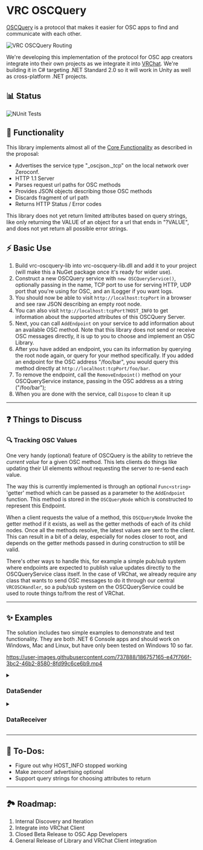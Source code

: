 # VRC OSCQuery

[OSCQuery](https://github.com/Vidvox/OSCQueryProposal) is a protocol that makes it easier for OSC apps to find and communicate with each other.

![VRC OSCQuery Routing](https://user-images.githubusercontent.com/737888/186757739-9ceb0334-f512-414b-8c5d-2aaec6d7d451.png)

We're developing this implementation of the protocol for OSC app creators integrate into their own projects as we integrate it into [VRChat](https://vrchat.com).
We're building it in C# targeting .NET Standard 2.0 so it will work in Unity as well as cross-platform .NET projects.

## 📊 Status

![NUnit Tests](https://img.shields.io/endpoint?url=https://gist.githubusercontent.com/vrchat-developer/4c1497eb43ee225c377c964b2e447a89/raw/test.json)

## 🔨 Functionality

This library implements almost all of the [Core Functionality](https://github.com/Vidvox/OSCQueryProposal#core-functionality) as described in the proposal:
* Advertises the service type "_oscjson._tcp" on the local network over Zeroconf.
* HTTP 1.1 Server
* Parses request url paths for OSC methods
* Provides JSON objects describing those OSC methods
* Discards fragment of url path
* Returns HTTP Status / Error codes

This library does not yet return limited attributes based on query strings, like only returning the VALUE of an object for a url that ends in "?VALUE", and does not yet return all possible error strings.

## ⚡️ Basic Use

1. Build vrc-oscquery-lib into vrc-oscquery-lib.dll and add it to your project (will make this a NuGet package once it's ready for wider use).
2. Construct a new OSCQuery service with `new OSCQueryService()`, optionally passing in the name, TCP port to use for serving HTTP, UDP port that you're using for OSC, and an ILogger if you want logs.
3. You should now be able to visit `http://localhost:tcpPort` in a browser and see raw JSON describing an empty root node.
4. You can also visit `http://localhost:tcpPort?HOST_INFO` to get information about the supported attributes of this OSCQuery Server.
5. Next, you can call `AddEndpoint` on your service to add information about an available OSC method. Note that this library does not send or receive OSC messages directly, it is up to you to choose and implement an OSC Library.
6. After you have added an endpoint, you can its information by querying the root node again, or query for your method specifically. If you added an endpoint for the OSC address "/foo/bar", you would query this method directly at `http://localhost:tcpPort/foo/bar`.
7. To remove the endpoint, call the `RemoveEndpoint()` method on your OSCQueryService instance, passing in the OSC address as a string ("/foo/bar");
8. When you are done with the service, call `Dispose` to clean it up

---

## ❓ Things to Discuss

### 🔍 Tracking OSC Values

One very handy (optional) feature of OSCQuery is the ability to retrieve the _current value_ for a given OSC method. This lets clients do things like updating their UI elements without requesting the server to re-send each value.

The way this is currently implemented is through an optional `Func<string>` 'getter' method which can be passed as a parameter to the `AddEndpoint` function. This method is stored in the `OSCQueryNode` which is constructed to represent this Endpoint. 

When a client requests the value of a method, this `OSCQueryNode` Invoke the getter method if it exists, as well as the getter methods of each of its child nodes. Once all the methods resolve, the latest values are sent to the client. This can result in a bit of a delay, especially for nodes closer to root, and depends on the getter methods passed in during construction to still be valid.

There's other ways to handle this, for example a simple pub/sub system where endpoints are expected to publish value updates directly to the OSCQueryService class itself. In the case of VRChat, we already require any class that wants to send OSC messages to do it through our central `VRCOSCHandler`, so a pub/sub system on the OSCQueryService could be used to route things to/from the rest of VRChat. 

---

## ✨ Examples

The solution includes two simple examples to demonstrate and test functionality. They are both .NET 6 Console apps and should work on Windows, Mac and Linux, but have only been tested on Windows 10 so far.

https://user-images.githubusercontent.com/737888/186757165-e47f766f-3bc2-46b2-8580-8fd99c6ce6b9.mp4


<details>
<summary>
  
### DataSender

</summary>
  
This program will advertise itself as an OSCQuery and OSC Service and provide 10 randomly-named int parameters with random values to test the remote reading of OSC methods and values.

![image](https://user-images.githubusercontent.com/737888/186544804-97c4b454-5a28-4538-9626-7a55a305a882.png)

When it starts, it generates a random name, TCP and OSC ports. It is possible that these ports are already occupied or are even the same (though unlikely). You can change the name and ports before pressing "Ok".

![image](https://user-images.githubusercontent.com/737888/186544882-9808cf29-d75f-4908-b043-bebd7a6d959f.png)

After you press ok, it will display the OSC addresses and values of 10 integer parameters. You can press the name of any address to change its value to a new random integer.
  
</details>

<details>
<summary>
  
### DataReceiver
  
</summary>

![image](https://user-images.githubusercontent.com/737888/186545650-bf3698e8-9518-4f6b-9a20-981e39657b7a.png)

This program will start with a list of available OSCQuery services found on your local network. If one is found, you can choose it from the list and press "Connect".

![image](https://user-images.githubusercontent.com/737888/186545685-6c36937d-d8d0-4efc-899b-a1c5f17df1d7.png)

Once connected, the program should display the target OSCQuery service's name and TCP port at the top of its window, and list the methods and their values below that.

It regularly polls for updates and should show value changes soon after they occur on the target Service.

</details>

---

## 📝 To-Dos:
* Figure out why HOST_INFO stopped working
* Make zeroconf advertising optional
* Support query strings for choosing attributes to return


---

## 🏞 Roadmap:
1. Internal Discovery and Iteration
2. Integrate into VRChat Client
3. Closed Beta Release to OSC App Developers
4. General Release of Library and VRChat Client integration
